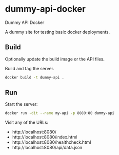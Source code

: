 # dummy-api-docker
Dummy API Docker

A dummy site for testing basic docker deployments.

## Build

Optionally update the build image or the API files.

Build and tag the server.
``` sh
docker build -t dummy-api .
```

## Run

Start the server:
``` sh
docker run -dit --name my-api -p 8080:80 dummy-api
```

Visit any of the URLs:
- http://localhost:8080/
- http://localhost:8080/index.html
- http://localhost:8080/healthcheck.html
- http://localhost:8080/api/data.json
